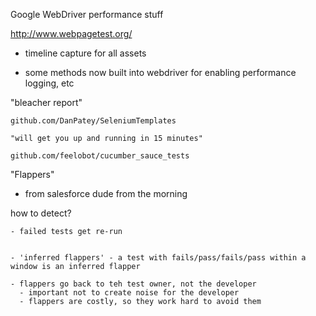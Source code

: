 Google WebDriver performance stuff

http://www.webpagetest.org/
  - timeline capture for all assets

  - some methods now built into webdriver for enabling performance logging, etc



"bleacher report"

    github.com/DanPatey/SeleniumTemplates

    "will get you up and running in 15 minutes"

    github.com/feelobot/cucumber_sauce_tests



"Flappers"
  - from salesforce dude from the morning

  how to detect?

    - failed tests get re-run


    - 'inferred flappers' - a test with fails/pass/fails/pass within a window is an inferred flapper

    - flappers go back to teh test owner, not the developer
      - important not to create noise for the developer
      - flappers are costly, so they work hard to avoid them
